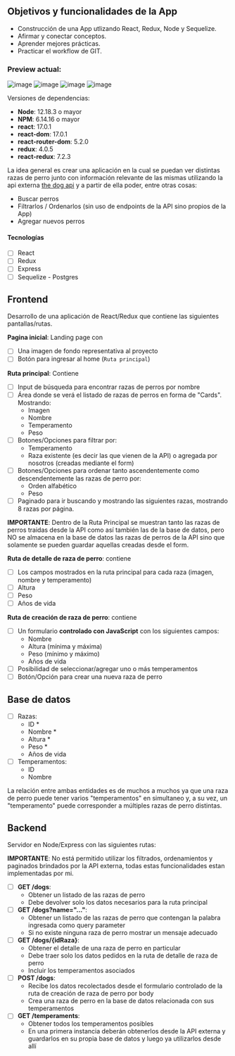 ## Objetivos y funcionalidades de la App

- Construcción de una App utlizando React, Redux, Node y Sequelize.
- Afirmar y conectar conceptos.
- Aprender mejores prácticas.
- Practicar el workflow de GIT.

### Preview actual:

![image](https://user-images.githubusercontent.com/107125191/228409528-d91b03d7-fe45-47fd-ba11-e93bb8efbf67.png)
![image](https://user-images.githubusercontent.com/107125191/228409627-4f76af12-da93-4c04-b7b5-2d6ad18b9e23.png)
![image](https://user-images.githubusercontent.com/107125191/228409800-2d15c3ae-b962-448d-81b5-251fd3d5c0a9.png)
![image](https://user-images.githubusercontent.com/107125191/228409840-aac9f5f4-58e5-443f-9317-7f9b8069720d.png)

Versiones de dependencias:

- __Node__: 12.18.3 o mayor
- __NPM__: 6.14.16 o mayor
- __react__: 17.0.1
- __react-dom__: 17.0.1
- __react-router-dom__: 5.2.0
- __redux__: 4.0.5
- __react-redux__: 7.2.3

La idea general es crear una aplicación en la cual se puedan ver distintas razas de perro junto con información relevante de las mismas utilizando la api externa [the dog api](https://thedogapi.com/) y a partir de ella poder, entre otras cosas:

- Buscar perros
- Filtrarlos / Ordenarlos (sin uso de endpoints de la API sino propios de la App)
- Agregar nuevos perros

#### Tecnologías

- [ ] React
- [ ] Redux
- [ ] Express
- [ ] Sequelize - Postgres

## Frontend

Desarrollo de una aplicación de React/Redux que contiene las siguientes pantallas/rutas.

__Pagina inicial__: Landing page con

- [ ] Una imagen de fondo representativa al proyecto
- [ ] Botón para ingresar al home (`Ruta principal`)

__Ruta principal__: Contiene

- [ ] Input de búsqueda para encontrar razas de perros por nombre
- [ ] Área donde se verá el listado de razas de perros en forma de "Cards". Mostrando:
  - Imagen
  - Nombre
  - Temperamento
  - Peso
- [ ] Botones/Opciones para filtrar por:
  - Temperamento
  - Raza existente (es decir las que vienen de la API) o agregada por nosotros (creadas mediante el form)
- [ ] Botones/Opciones para ordenar tanto ascendentemente como descendentemente las razas de perro por:
  - Orden alfabético
  - Peso
- [ ] Paginado para ir buscando y mostrando las siguientes razas, mostrando 8 razas por página.

__IMPORTANTE__: Dentro de la Ruta Principal se muestran tanto las razas de perros traidas desde la API como así también las de la base de datos, pero NO se almacena en la base de datos las razas de perros de la API sino que solamente se pueden guardar aquellas creadas desde el form.

__Ruta de detalle de raza de perro__: contiene

- [ ] Los campos mostrados en la ruta principal para cada raza (imagen, nombre y temperamento)
- [ ] Altura
- [ ] Peso
- [ ] Años de vida

__Ruta de creación de raza de perro__: contiene

- [ ] Un formulario __controlado con JavaScript__ con los siguientes campos:
  - Nombre
  - Altura (mínima y máxima)
  - Peso (mínimo y máximo)
  - Años de vida
- [ ] Posibilidad de seleccionar/agregar uno o más temperamentos
- [ ] Botón/Opción para crear una nueva raza de perro

## Base de datos

- [ ] Razas:
  - ID *
  - Nombre *
  - Altura *
  - Peso *
  - Años de vida
- [ ] Temperamentos:
  - ID
  - Nombre

La relación entre ambas entidades es de muchos a muchos ya que una raza de perro puede tener varios "temperamentos" en simultaneo y, a su vez, un "temperamento" puede corresponder a múltiples razas de perro distintas.

## Backend

Servidor en Node/Express con las siguientes rutas:

__IMPORTANTE__: No está permitido utilizar los filtrados, ordenamientos y paginados brindados por la API externa, todas estas funcionalidades estan implementadas por mi.

- [ ] __GET /dogs__:
  - Obtener un listado de las razas de perro
  - Debe devolver solo los datos necesarios para la ruta principal
- [ ] __GET /dogs?name="..."__:
  - Obtener un listado de las razas de perro que contengan la palabra ingresada como query parameter
  - Si no existe ninguna raza de perro mostrar un mensaje adecuado
- [ ] __GET /dogs/{idRaza}__:
  - Obtener el detalle de una raza de perro en particular
  - Debe traer solo los datos pedidos en la ruta de detalle de raza de perro
  - Incluir los temperamentos asociados
- [ ] __POST /dogs__:
  - Recibe los datos recolectados desde el formulario controlado de la ruta de creación de raza de perro por body
  - Crea una raza de perro en la base de datos relacionada con sus temperamentos
- [ ] __GET /temperaments__:
  - Obtener todos los temperamentos posibles
  - En una primera instancia deberán obtenerlos desde la API externa y guardarlos en su propia base de datos y luego ya utilizarlos desde allí
